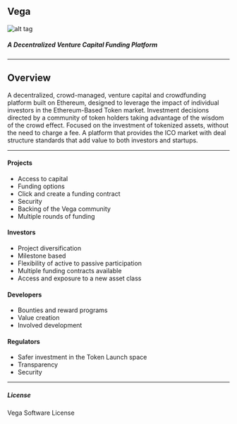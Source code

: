 ## Vega
![alt tag](https://cdn-images-1.medium.com/max/1200/1*S5uPPLkh3B-03lV482Ddrg.png)

##### A Decentralized Venture Capital Funding Platform
----
Overview
----
A decentralized, crowd-managed, venture capital and crowdfunding platform built on Ethereum, designed to leverage the impact of individual investors in the Ethereum-Based Token market. Investment decisions directed by a community of token holders taking advantage of the wisdom of the crowd effect. Focused on the investment of tokenized assets, without the need to charge a fee. A platform that provides the ICO market with deal structure standards that add value to both investors and startups.

----
#### Projects
- Access to capital
- Funding options
- Click and create a funding contract
- Security
- Backing of the Vega community
- Multiple rounds of funding

#### Investors
- Project diversification
- Milestone based
- Flexibility of active to passive participation
- Multiple funding contracts available
- Access and exposure to a new asset class

#### Developers
- Bounties and reward programs
- Value creation
- Involved development

#### Regulators
- Safer investment in the Token Launch space
- Transparency
- Security
---
##### License
Vega Software License







